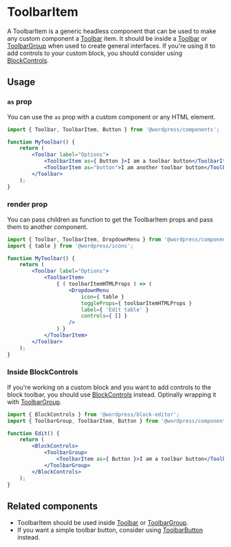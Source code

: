 # ToolbarItem

A ToolbarItem is a generic headless component that can be used to make any custom component a [Toolbar](/packages/components/src/toolbar/README.md) item. It should be inside a [Toolbar](/packages/components/src/toolbar/README.md) or [ToolbarGroup](/packages/components/src/toolbar-group/README.md) when used to create general interfaces. If you're using it to add controls to your custom block, you should consider using [BlockControls](/docs/designers-developers/developers/tutorials/block-tutorial/block-controls-toolbar-and-sidebar.md).

## Usage

### `as` prop

You can use the `as` prop with a custom component or any HTML element.

```jsx
import { Toolbar, ToolbarItem, Button } from '@wordpress/components';

function MyToolbar() {
	return (
		<Toolbar label="Options">
			<ToolbarItem as={ Button }>I am a toolbar button</ToolbarItem>
			<ToolbarItem as="button">I am another toolbar button</ToolbarItem>
		</Toolbar>
	);
}
```

### render prop

You can pass children as function to get the ToolbarItem props and pass them to another component.

```jsx
import { Toolbar, ToolbarItem, DropdownMenu } from '@wordpress/components';
import { table } from '@wordpress/icons';

function MyToolbar() {
	return (
		<Toolbar label="Options">
			<ToolbarItem>
				{ ( toolbarItemHTMLProps ) => (
					<DropdownMenu
						icon={ table }
						toggleProps={ toolbarItemHTMLProps }
						label={ 'Edit table' }
						controls={ [] }
					/>
				) }
			</ToolbarItem>
		</Toolbar>
	);
}
```

### Inside BlockControls

If you're working on a custom block and you want to add controls to the block toolbar, you should use [BlockControls](/docs/designers-developers/developers/tutorials/block-tutorial/block-controls-toolbar-and-sidebar.md) instead. Optinally wrapping it with [ToolbarGroup](/packages/components/src/toolbar-group/README.md).

```jsx
import { BlockControls } from '@wordpress/block-editor';
import { ToolbarGroup, ToolbarItem, Button } from '@wordpress/components';

function Edit() {
	return (
		<BlockControls>
			<ToolbarGroup>
				<ToolbarItem as={ Button }>I am a toolbar button</ToolbarItem>
			</ToolbarGroup>
		</BlockControls>
	);
}
```

## Related components

* ToolbarItem should be used inside [Toolbar](/packages/components/src/toolbar/README.md) or [ToolbarGroup](/packages/components/src/toolbar-group/README.md).
* If you want a simple toolbar button, consider using [ToolbarButton](/packages/components/src/toolbar-button/README.md) instead.
